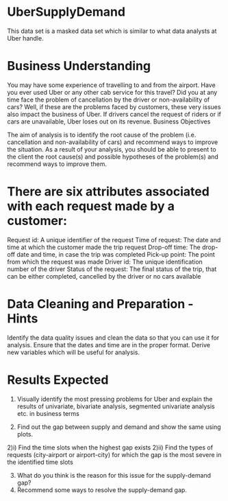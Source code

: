 # UberSupplyDemand

This data set is a masked data set which is similar to what data analysts at Uber handle. 

# Business Understanding

You may have some experience of travelling to and from the airport. Have you ever used Uber or any other cab service for this travel? 
Did you at any time face the problem of cancellation by the driver or non-availability of cars?
Well, if these are the problems faced by customers, these very issues also impact the business of Uber. 
If drivers cancel the request of riders or if cars are unavailable, Uber loses out on its revenue. 
Business Objectives

The aim of analysis is to identify the root cause of the problem (i.e. cancellation and non-availability of cars) and recommend ways to improve the situation.
As a result of your analysis, you should be able to present to the client the root cause(s) and possible hypotheses of the problem(s) and recommend ways to 
improve them.  

# There are six attributes associated with each request made by a customer:

Request id: A unique identifier of the request
Time of request: The date and time at which the customer made the trip request
Drop-off time: The drop-off date and time, in case the trip was completed 
Pick-up point: The point from which the request was made
Driver id: The unique identification number of the driver
Status of the request: The final status of the trip, that can be either completed, cancelled by the driver or no cars available

# Data Cleaning and Preparation - Hints

Identify the data quality issues and clean the data so that you can use it for analysis.
Ensure that the dates and time are in the proper format. Derive new variables which will be useful for analysis.

# Results Expected

1) Visually identify the most pressing problems for Uber and explain the results of univariate, bivariate analysis, segmented univariate analysis etc. 
in business terms

2) Find out the gap between supply and demand and show the same using plots.

2)i) Find the time slots when the highest gap exists
2)ii) Find the types of requests (city-airport or airport-city) for which the gap is the most severe in the identified time slots

3) What do you think is the reason for this issue for the supply-demand gap?
4) Recommend some ways to resolve the supply-demand gap.

